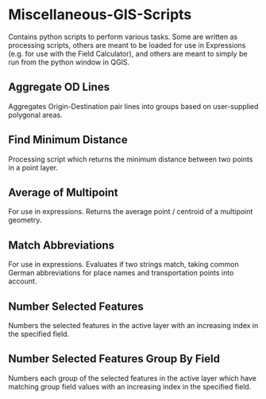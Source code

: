 # Miscellaneous-GIS-Scripts
Contains python scripts to perform various tasks. Some are written as processing scripts, others are meant to be loaded for use in Expressions (e.g. for use with the Field Calculator), and others are meant to simply be run from the python window in QGIS.

## Aggregate OD Lines
Aggregates Origin-Destination pair lines into groups based on user-supplied polygonal areas.

## Find Minimum Distance
Processing script which returns the minimum distance between two points in a point layer.

## Average of Multipoint
For use in expressions. Returns the average point / centroid of a multipoint geometry.

## Match Abbreviations
For use in expressions. Evaluates if two strings match, taking common German abbreviations for place names and transportation points into account.

## Number Selected Features
Numbers the selected features in the active layer with an increasing index in the specified field.

## Number Selected Features Group By Field
Numbers each group of the selected features in the active layer which have matching group field values with an increasing index in the specified field.
